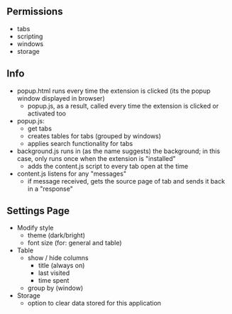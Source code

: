 ## Permissions
- tabs
- scripting
- windows
- storage

## Info
- popup.html runs every time the extension is clicked (its the popup window displayed in browser)
    - popup.js, as a result, called every time the extension is clicked or activated too 
- popup.js:
    - get tabs
    - creates tables for tabs (grouped by windows)
    - applies search functionality for tabs
- background.js runs in (as the name suggests) the background; in this case, only runs once when the extension is "installed" 
    - adds the content.js script to every tab open at the time
- content.js listens for any "messages" 
    - if message received, gets the source page of tab and sends it back in a "response"

## Settings Page
- Modify style
    - theme (dark/bright)
    - font size (for: general and table)
- Table
    - show / hide columns
        - title (always on)
        - last visited
        - time spent
    - group by (window)
- Storage
    - option to clear data stored for this application